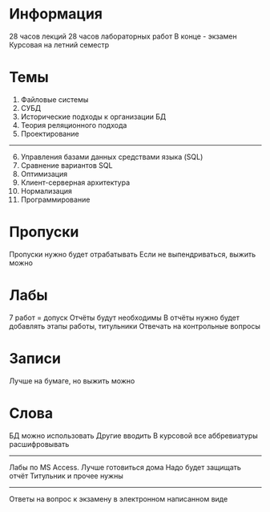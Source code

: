 # Информация

28 часов лекций
28 часов лабораторных работ
В конце - экзамен
Курсовая на летний семестр

# Темы
1. Файловые системы
2. СУБД
3. Исторические подходы к организации БД
4. Теория реляционного подхода
5. Проектирование
___
6. Управления базами данных средствами языка (SQL)
7. Сравнение вариантов SQL
8. Оптимизация
9. Клиент-серверная архитектура
10. Нормализация
11. Программирование 

# Пропуски
Пропуски нужно будет отрабатывать
Если не выпендриваться, выжить можно

# Лабы
7 работ = допуск
Отчёты будут необходимы
В отчёты нужно будет добавлять этапы работы, титульники
Отвечать на контрольные вопросы

# Записи
Лучше на бумаге, но выжить можно

# Слова
БД можно использовать
Другие вводить
В курсовой все аббревиатуры расшифровывать

___ 
Лабы по MS Access. Лучше готовиться дома
Надо будет защищать отчёт
Титульник и прочее нужны
___
Ответы на вопрос к экзамену в электронном написанном виде
